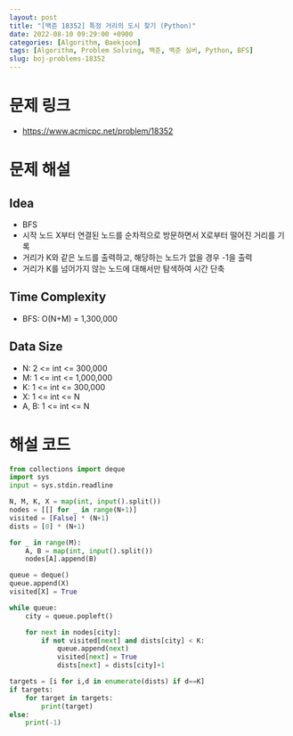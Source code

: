 ```yaml
---
layout: post
title: "[백준 18352] 특정 거리의 도시 찾기 (Python)"
date: 2022-08-10 09:29:00 +0900
categories: [Algorithm, Baekjoon]
tags: [Algorithm, Problem Solving, 백준, 백준 실버, Python, BFS]
slug: boj-problems-18352
---
```


# 문제 링크
- https://www.acmicpc.net/problem/18352

# 문제 해설

## Idea
- BFS
- 시작 노드 X부터 연결된 노드를 순차적으로 방문하면서 X로부터 떨어진 거리를 기록
- 거리가 K와 같은 노드를 출력하고, 해당하는 노드가 없을 경우 -1을 출력
- 거리가 K를 넘어가지 않는 노드에 대해서만 탐색하여 시간 단축

## Time Complexity
- BFS: O(N+M) = 1,300,000

## Data Size
- N: 2 <= int <= 300,000
- M: 1 <= int <= 1,000,000
- K: 1 <= int <= 300,000
- X: 1 <= int <= N
- A, B: 1 <= int <= N

# 해설 코드

```python
from collections import deque
import sys
input = sys.stdin.readline

N, M, K, X = map(int, input().split())
nodes = [[] for _ in range(N+1)]
visited = [False] * (N+1)
dists = [0] * (N+1)

for _ in range(M):
    A, B = map(int, input().split())
    nodes[A].append(B)

queue = deque()
queue.append(X)
visited[X] = True

while queue:
    city = queue.popleft()

    for next in nodes[city]:
        if not visited[next] and dists[city] < K:
            queue.append(next)
            visited[next] = True
            dists[next] = dists[city]+1

targets = [i for i,d in enumerate(dists) if d==K]
if targets:
    for target in targets:
        print(target)
else:
    print(-1)
```